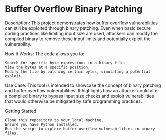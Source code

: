 # Buffer Overflow Binary Patching

Description: This project demonstrates how buffer overflow vulnerabilities can still be exploited through binary patching. Even when basic secure coding practices like limiting input size are used, attackers can modify the compiled binary to remove these input limits and potentially exploit the vulnerability.

How It Works: The code allows you to:

    Search for specific byte expressions in a binary file.
    View the bytes at a specific position.
    Modify the file by patching certain bytes, simulating a potential exploit.

Use Case: This tool is intended to showcase the concept of binary patching and buffer overflow vulnerabilities. It highlights how an attacker could alter a compiled binary to bypass input size checks and exploit vulnerabilities that would otherwise be mitigated by safe programming practices.

Getting Started:

    Clone this repository to your local machine.
    Ensure you have Python installed.
    Run the script to explore buffer overflow vulnerabilities in binary files.
